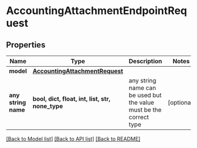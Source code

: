 # AccountingAttachmentEndpointRequest

## Properties

| Name                | Type                                                              | Description                                                        | Notes      |
| ------------------- | ----------------------------------------------------------------- | ------------------------------------------------------------------ | ---------- |
| **model**           | [**AccountingAttachmentRequest**](AccountingAttachmentRequest.md) |                                                                    |
| **any string name** | **bool, dict, float, int, list, str, none_type**                  | any string name can be used but the value must be the correct type | [optional] |

[[Back to Model list]](../README.md#documentation-for-models) [[Back to API list]](../README.md#documentation-for-api-endpoints) [[Back to README]](../README.md)
